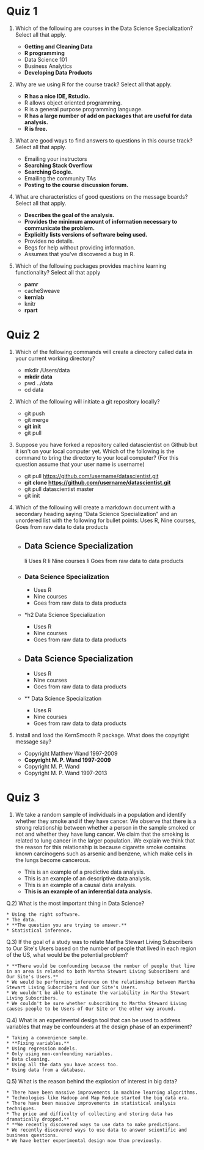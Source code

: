 # Quiz 1 

1) Which of the following are courses in the Data Science Specialization? Select all that apply.

    * **Getting and Cleaning Data**
    * **R programming**
    * Data Science 101
    * Business Analytics
    * **Developing Data Products**
    
2) Why are we using R for the course track? Select all that apply.

    * **R has a nice IDE, Rstudio.**
    * R allows object oriented programming. 
    * R is a general purpose programming language.
    * **R has a large number of add on packages that are useful for data analysis.**
    * **R is free.**
    
3) What are good ways to find answers to questions in this course track? Select all that apply.

    * Emailing your instructors
    * **Searching Stack Overflow**
    * **Searching Google.**
    * Emailing the community TAs
    * **Posting to the course discussion forum.**

4) What are characteristics of good questions on the message boards? Select all that apply.

    * **Describes the goal of the analysis.**
    * **Provides the minimum amount of information necessary to communicate the problem.**
    * **Explicitly lists versions of software being used.**
    * Provides no details. 
    * Begs for help without providing information. 
    * Assumes that you've discovered a bug in R. 

5) Which of the following packages provides machine learning functionality? Select all that apply

    * **pamr**
    * cacheSweave
    * **kernlab**
    * knitr
    * **rpart**

# Quiz 2

1) Which of the following commands will create a directory called data in your current working directory?

    * mkdir /Users/data
    * **mkdir data** 
    * pwd ../data
    * cd data

2) Which of the following will initiate a git repository locally?

    * git push
    * git merge
    * **git init** 
    * git pull

3) Suppose you have forked a repository called datascientist on Github but it isn't on your local computer yet. Which of the following is the command to bring the directory to your local computer?
(For this question assume that your user name is username)

    * git pull https://github.com/username/datascientist.git
    * **git clone https://github.com/username/datascientist.git**
    * git pull datascientist master
    * git init

4) Which of the following will create a markdown document with a secondary heading saying "Data Science Specialization" and an unordered list with the following for bullet points: Uses R, Nine courses, Goes from raw data to data products

    * ## Data Science Specialization
        li Uses R
        li Nine courses
        li Goes from raw data to data products

    * ### Data Science Specialization
        * Uses R
        * Nine courses
        * Goes from raw data to data products

    * *h2 Data Science Specialization
        * Uses R
        * Nine courses
        * Goes from raw data to data products

    * ## Data Science Specialization
        * Uses R
        * Nine courses
        * Goes from raw data to data products

    * ** Data Science Specialization
        * Uses R
        * Nine courses
        * Goes from raw data to data products

5) Install and load the KernSmooth R package. What does the copyright message say?

    * Copyright Matthew Wand 1997-2009
    * **Copyright M. P. Wand 1997-2009**
    * Copyright M. P. Wand
    * Copyright M. P. Wand 1997-2013

# Quiz 3

1) We take a random sample of individuals in a population and identify whether they smoke and if they have cancer. 
We observe that there is a strong relationship between whether a person in the sample smoked or not and whether 
they have lung cancer. We claim that the smoking is related to lung cancer in the larger population. We explain we think that the reason for this relationship is because cigarette smoke contains known carcinogens such as arsenic and benzene, which make cells in the lungs become cancerous.

    * This is an example of a predictive data analysis.
    * This is an example of an descriptive data analysis.
    * This is an example of a causal data analysis.
    * **This is an example of an inferential data analysis.**

Q.2) What is the most important thing in Data Science?

    * Using the right software.
    * The data.
    * **The question you are trying to answer.**
    * Statistical inference.

Q.3) If the goal of a study was to relate Martha Stewart Living Subscribers to Our Site's Users based on the number of people that lived in each region of the US, what would be the potential problem?

    * **There would be confounding because the number of people that live in an area is related to both Martha Stewart Living Subscribers and Our Site's Users.** 
    * We would be performing inference on the relationship between Martha Stewart Living Subscribers and Our Site's Users.
    * We wouldn't be able to estimate the variability in Martha Stewart Living Subscribers.
    * We couldn't be sure whether subscribing to Martha Steward Living causes people to be Users of Our Site or the other way around. 

Q.4) What is an experimental design tool that can be used to address variables that may be confounders at the design phase of an experiment?

    * Taking a convenience sample.
    * **Fixing variables.**
    * Using regression models.
    * Only using non-confounding variables.
    * Data cleaning.
    * Using all the data you have access too.
    * Using data from a database.

Q.5) What is the reason behind the explosion of interest in big data?

    * There have been massive improvements in machine learning algorithms.
    * Technologies like Hadoop and Map Reduce started the big data era.
    * There have been massive improvements in statistical analysis techniques.
    * The price and difficulty of collecting and storing data has dramatically dropped.**
    * **We recently discovered ways to use data to make predictions.
    * We recently discovered ways to use data to answer scientific and business questions.
    * We have better experimental design now than previously.

